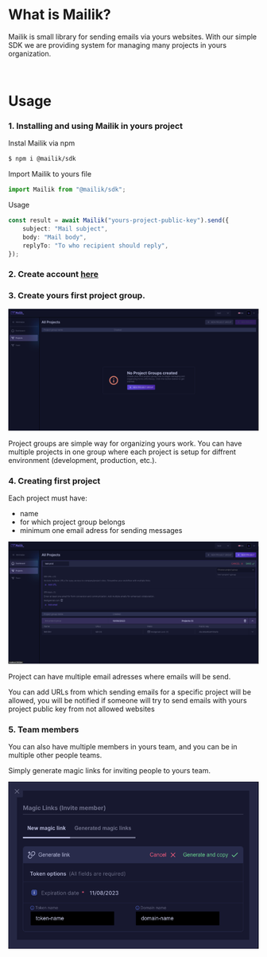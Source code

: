 # What is Mailik?

Mailik is small library for sending emails via yours websites. With our simple SDK we are providing system for managing many projects in yours organization.

&nbsp;
&nbsp;

# Usage

### 1. Installing and using Mailik in yours project

Instal Mailik via npm
```sh
$ npm i @mailik/sdk
```
Import Mailik to yours file
```ts
import Mailik from "@mailik/sdk";
```
Usage
```ts
const result = await Mailik("yours-project-public-key").send({
    subject: "Mail subject",
    body: "Mail body",
    replyTo: "To who recipient should reply",
});
```

### 2. Create account [here](https://develop.mailik.pages.dev/pl/auth/login)

### 3. Create yours first project group.

![Project group](/images/1.png "Project group")

Project groups are simple way for organizing yours work. You can have multiple projects in one group where each project is setup for diffrent environment (development, production, etc.).

### 4. Creating first project

Each project must have:

- name
- for which project group belongs
- minimum one email adress for sending messages

![Project](/images/2.png "Project")

Project can have multiple email adresses where emails will be send.

You can add URLs from which sending emails for a specific project will be allowed, you will be notified if someone will try to send emails with yours project public key from not allowed websites

### 5. Team members

You can also have multiple members in yours team, and you can be in multiple other people teams.

Simply generate magic links for inviting people to yours team.

![Magic links](/images/3.png "Magic link")
